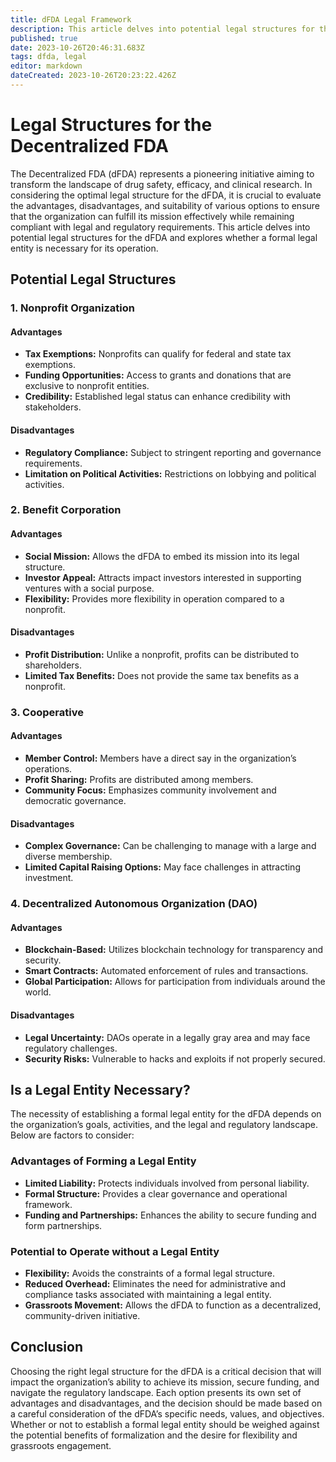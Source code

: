 ```yaml
---
title: dFDA Legal Framework
description: This article delves into potential legal structures for the dFDA and explores whether a formal legal entity is necessary for its operation.
published: true
date: 2023-10-26T20:46:31.683Z
tags: dfda, legal
editor: markdown
dateCreated: 2023-10-26T20:23:22.426Z
---
```


# Legal Structures for the Decentralized FDA 

The Decentralized FDA (dFDA) represents a pioneering initiative aiming to transform the landscape of drug safety, efficacy, and clinical research. In considering the optimal legal structure for the dFDA, it is crucial to evaluate the advantages, disadvantages, and suitability of various options to ensure that the organization can fulfill its mission effectively while remaining compliant with legal and regulatory requirements. This article delves into potential legal structures for the dFDA and explores whether a formal legal entity is necessary for its operation.

## Potential Legal Structures

### 1. Nonprofit Organization

#### Advantages
- **Tax Exemptions:** Nonprofits can qualify for federal and state tax exemptions.
- **Funding Opportunities:** Access to grants and donations that are exclusive to nonprofit entities.
- **Credibility:** Established legal status can enhance credibility with stakeholders.

#### Disadvantages
- **Regulatory Compliance:** Subject to stringent reporting and governance requirements.
- **Limitation on Political Activities:** Restrictions on lobbying and political activities.

### 2. Benefit Corporation

#### Advantages
- **Social Mission:** Allows the dFDA to embed its mission into its legal structure.
- **Investor Appeal:** Attracts impact investors interested in supporting ventures with a social purpose.
- **Flexibility:** Provides more flexibility in operation compared to a nonprofit.

#### Disadvantages
- **Profit Distribution:** Unlike a nonprofit, profits can be distributed to shareholders.
- **Limited Tax Benefits:** Does not provide the same tax benefits as a nonprofit.

### 3. Cooperative

#### Advantages
- **Member Control:** Members have a direct say in the organization’s operations.
- **Profit Sharing:** Profits are distributed among members.
- **Community Focus:** Emphasizes community involvement and democratic governance.

#### Disadvantages
- **Complex Governance:** Can be challenging to manage with a large and diverse membership.
- **Limited Capital Raising Options:** May face challenges in attracting investment.

### 4. Decentralized Autonomous Organization (DAO)

#### Advantages
- **Blockchain-Based:** Utilizes blockchain technology for transparency and security.
- **Smart Contracts:** Automated enforcement of rules and transactions.
- **Global Participation:** Allows for participation from individuals around the world.

#### Disadvantages
- **Legal Uncertainty:** DAOs operate in a legally gray area and may face regulatory challenges.
- **Security Risks:** Vulnerable to hacks and exploits if not properly secured.

## Is a Legal Entity Necessary?

The necessity of establishing a formal legal entity for the dFDA depends on the organization’s goals, activities, and the legal and regulatory landscape. Below are factors to consider:

### Advantages of Forming a Legal Entity
- **Limited Liability:** Protects individuals involved from personal liability.
- **Formal Structure:** Provides a clear governance and operational framework.
- **Funding and Partnerships:** Enhances the ability to secure funding and form partnerships.

### Potential to Operate without a Legal Entity
- **Flexibility:** Avoids the constraints of a formal legal structure.
- **Reduced Overhead:** Eliminates the need for administrative and compliance tasks associated with maintaining a legal entity.
- **Grassroots Movement:** Allows the dFDA to function as a decentralized, community-driven initiative.

## Conclusion

Choosing the right legal structure for the dFDA is a critical decision that will impact the organization’s ability to achieve its mission, secure funding, and navigate the regulatory landscape. Each option presents its own set of advantages and disadvantages, and the decision should be made based on a careful consideration of the dFDA’s specific needs, values, and objectives. Whether or not to establish a formal legal entity should be weighed against the potential benefits of formalization and the desire for flexibility and grassroots engagement.